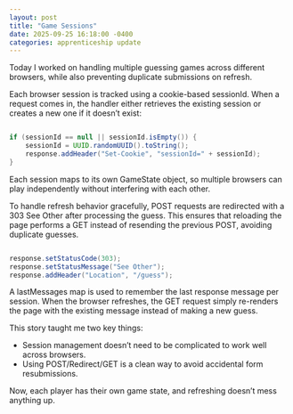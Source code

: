 ```yaml
---
layout: post
title: "Game Sessions"
date: 2025-09-25 16:18:00 -0400
categories: apprenticeship update
---
```


Today I worked on handling multiple guessing games across different browsers, 
while also preventing duplicate submissions on refresh.

Each browser session is tracked using a cookie-based sessionId. When a request 
comes in, the handler either retrieves the existing session or creates a new one
if it doesn’t exist:

```java

if (sessionId == null || sessionId.isEmpty()) {
    sessionId = UUID.randomUUID().toString();
    response.addHeader("Set-Cookie", "sessionId=" + sessionId);
}

```

Each session maps to its own GameState object, so multiple browsers can play
independently without interfering with each other.

To handle refresh behavior gracefully, POST requests are redirected with a 303
See Other after processing the guess. This ensures that reloading the page
performs a GET instead of resending the previous POST, avoiding duplicate
guesses.

```java

response.setStatusCode(303);
response.setStatusMessage("See Other");
response.addHeader("Location", "/guess");

```

A lastMessages map is used to remember the last response message per session.
When the browser refreshes, the GET request simply re-renders the page with the
existing message instead of making a new guess.

This story taught me two key things:
- Session management doesn’t need to be complicated to work well across browsers.
- Using POST/Redirect/GET is a clean way to avoid accidental form resubmissions.

Now, each player has their own game state, and refreshing doesn’t mess anything 
up.